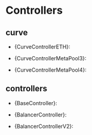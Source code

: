 # Controllers

## curve 
* {CurveControllerETH}:

* {CurveControllerMetaPool3}:

* {CurveControllerMetaPool4}:

## controllers

* {BaseController}:

* {BalancerController}:
  
* {BalancerControllerV2}:

